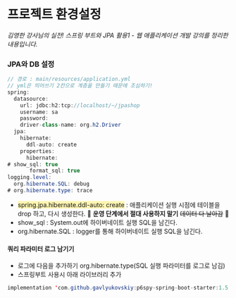 # 프로젝트 환경설정

_김영한 강사님의 실전! 스프링 부트와 JPA 활용1 - 웹 애플리케이션 개발 강의를 정리한 내용입니다._

### JPA와 DB 설정

```java
// 경로 : main/resources/application.yml
// yml은 띄어쓰기 2칸으로 계층을 만들기 때문에 조심하기!
spring:
  datasource:
    url: jdbc:h2:tcp://localhost/~/jpashop
    username: sa
    password:
    driver-class-name: org.h2.Driver
  jpa:
    hibernate:
      ddl-auto: create
    properties:
      hibernate:
# show_sql: true
       format_sql: true
logging.level:
  org.hibernate.SQL: debug
# org.hibernate.type: trace
```
- <span style='background-color: #fff5b1'>spring.jpa.hibernate.ddl-auto: create</span> : 애플리케이션 실행 시점에 테이블을 drop 하고, 다시 생성한다.
🚨 **운영 단계에서 절대 사용하지 말기** ~~데이터 다 날아감~~ 🚨
- show_sql : System.out에 하이버네이트 실행 SQL을 남긴다.
- org.hibernate.SQL : logger를 통해 하이버네이트 실행 SQL을 남긴다.

#### 쿼리 파라미터 로그 남기기
- 로그에 다음을 추가하기 org.hibernate.type(SQL 실행 파라미터를 로그로 남김)
- 스프링부트 사용시 아래 라이브러리 추가
```java
implementation 'com.github.gavlyukovskiy:p6spy-spring-boot-starter:1.5.6'

```
